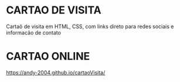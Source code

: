# CARTAO DE VISITA
Cartaõ de visita em HTML, CSS, com links direto para redes sociais e informacão de contato

# CARTAO ONLINE
https://andy-2004.github.io/cartaoVisita/
